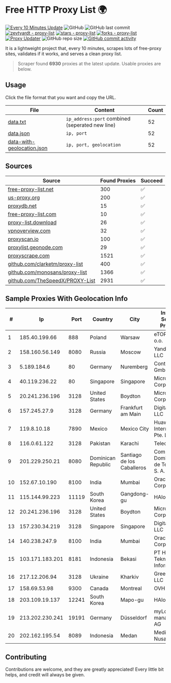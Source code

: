 
# Free HTTP Proxy List 🌍

[![Every 10 Minutes Update](https://github.com/mertguvencli/http-proxy-list/actions/workflows/main.yml/badge.svg?branch=main)](https://github.com/mertguvencli/http-proxy-list/actions/workflows/main.yml)
![GitHub](https://img.shields.io/github/license/mertguvencli/http-proxy-list)
![GitHub last commit](https://img.shields.io/github/last-commit/mertguvencli/http-proxy-list)
[![zevtyardt - proxy-list](https://img.shields.io/static/v1?label=zevtyardt&message=proxy-list&color=blue&logo=github)](https://github.com/zevtyardt/proxy-list "Go to GitHub repo")
[![stars - proxy-list](https://img.shields.io/github/stars/zevtyardt/proxy-list?style=social)](https://github.com/zevtyardt/proxy-list)
[![forks - proxy-list](https://img.shields.io/github/forks/zevtyardt/proxy-list?style=social)](https://github.com/zevtyardt/proxy-list)
[![Proxy Updater](https://github.com/zevtyardt/proxy-list/workflows/Proxy%20Updater/badge.svg)](https://github.com/zevtyardt/proxy-list/actions?query=workflow:"Proxy+Updater")
![GitHub repo size](https://img.shields.io/github/repo-size/zevtyardt/proxy-list)
[![GitHub commit activity](https://img.shields.io/github/commit-activity/m/zevtyardt/proxy-list?logo=commits)](https://github.com/zevtyardt/proxy-list/commits/main)

It is a lightweight project that, every 10 minutes, scrapes lots of free-proxy sites, validates if it works, and serves a clean proxy list.

> Scraper found **6930** proxies at the latest update. Usable proxies are below.

## Usage

Click the file format that you want and copy the URL.

|File|Content|Count|
|----|-------|-----|
|[data.txt](https://raw.githubusercontent.com/mertguvencli/http-proxy-list/main/proxy-list/data.txt)|`ip_address:port` combined (seperated new line)|52|
|[data.json](https://raw.githubusercontent.com/mertguvencli/http-proxy-list/main/proxy-list/data.json)|`ip, port`|52|
|[data-with-geolocation.json](https://raw.githubusercontent.com/mertguvencli/http-proxy-list/main/proxy-list/data-with-geolocation.json)|`ip, port, geolocation`|52|

## Sources

|Source|Found Proxies|Succeed|
|------|-------------|-------|
|[free-proxy-list.net](https://free-proxy-list.net)|300|✅|
|[us-proxy.org](https://www.us-proxy.org)|200|✅|
|[proxydb.net](http://proxydb.net)|15|✅|
|[free-proxy-list.com](https://free-proxy-list.com/?page=&port=&type%5B%5D=http&type%5B%5D=https&up_time=0&search=Search)|10|✅|
|[proxy-list.download](https://www.proxy-list.download/HTTP)|26|✅|
|[vpnoverview.com](https://vpnoverview.com/privacy/anonymous-browsing/free-proxy-servers)|32|✅|
|[proxyscan.io](https://www.proxyscan.io)|100|✅|
|[proxylist.geonode.com](https://proxylist.geonode.com/api/proxy-list?limit=300&page=1&sort_by=lastChecked&sort_type=desc&protocols=http,https)|29|✅|
|[proxyscrape.com](https://api.proxyscrape.com/v2/?request=displayproxies&protocol=http&timeout=10000&country=all&ssl=all&anonymity=all)|1521|✅|
|[github.com/clarketm/proxy-list](https://raw.githubusercontent.com/clarketm/proxy-list/master/proxy-list-raw.txt)|400|✅|
|[github.com/monosans/proxy-list](https://raw.githubusercontent.com/monosans/proxy-list/main/proxies/http.txt)|1366|✅|
|[github.com/TheSpeedX/PROXY-List](https://raw.githubusercontent.com/TheSpeedX/PROXY-List/master/http.txt)|2931|✅|


## Sample Proxies With Geolocation Info

|#|Ip|Port|Country|City|Internet Service Provider|
|-|--|----|-------|----|-------------------------|
|1|185.40.199.66|888|Poland|Warsaw|eTOP sp. z o.o.|
|2|158.160.56.149|8080|Russia|Moscow|Yandex.Cloud LLC|
|3|5.189.184.6|80|Germany|Nuremberg|Contabo GmbH|
|4|40.119.236.22|80|Singapore|Singapore|Microsoft Corporation|
|5|20.241.236.196|3128|United States|Boydton|Microsoft Corporation|
|6|157.245.27.9|3128|Germany|Frankfurt am Main|DigitalOcean, LLC|
|7|119.8.10.18|7890|Mexico|Mexico City|Huawei International Pte. LTD|
|8|116.0.61.122|3128|Pakistan|Karachi|Telecard|
|9|201.229.250.21|8080|Dominican Republic|Santiago de los Caballeros|Compañía Dominicana de Teléfonos S. A.|
|10|152.67.10.190|8100|India|Mumbai|Oracle Corporation|
|11|115.144.99.223|11119|South Korea|Gangdong-gu|HAIonNet|
|12|20.241.236.196|3128|United States|Boydton|Microsoft Corporation|
|13|157.230.34.219|3128|Singapore|Singapore|DigitalOcean, LLC|
|14|140.238.247.9|8100|India|Mumbai|Oracle Corporation|
|15|103.171.183.201|8181|Indonesia|Bekasi|PT Hayat Teknologi Informatika|
|16|217.12.206.94|3128|Ukraine|Kharkiv|Green Floid LLC|
|17|158.69.53.98|9300|Canada|Montreal|OVH SAS|
|18|203.109.19.137|12241|South Korea|Mapo-gu|HAIonNet|
|19|213.202.230.241|19191|Germany|Düsseldorf|myLoc managed IT AG|
|20|202.162.195.54|8089|Indonesia|Medan|Media Antar Nusa PT.|



## Contributing

Contributions are welcome, and they are greatly appreciated! Every
little bit helps, and credit will always be given.


